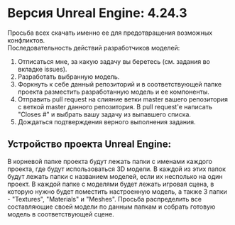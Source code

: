 # Версия Unreal Engine: 4.24.3
Просьба всех скачать именно ее для предотвращения возможных конфликтов.  
Последовательность действий разработчиков моделей:
1) Отписаться мне, за какую задачу вы беретесь (см. задания во вкладке issues).
2) Разработать выбранную модель.
3) Форкнуть к себе данный репозиторий и в соответствующей папке проекта разместить разработанную модель и ее компоненты.
4) Отправить pull request на слияние ветки master вашего репозитория с веткой master данного репозитория. В pull request'e написать "Closes #" и выбрать вашу задачу из выпавшего списка.
5) Дождаться подтверждения верного выполнения задания.
## Устройство проекта Unreal Engine:  
В корневой папке проекта будут лежать папки с именами каждого проекта, где будут использоваться 3D модели. В каждой из этих папок будут лежать папки с названием моделей, если их несполько на один проект. В каждой папке с моделями будет лежать игровая сцена, в которую нужно будет поместить настроенную модель, а также 3 папки - "Textures", "Materials" и "Meshes". Просьба распределить все составляющие своей модели по данным папкам и собрать готовую модель в соответствующей сцене.
